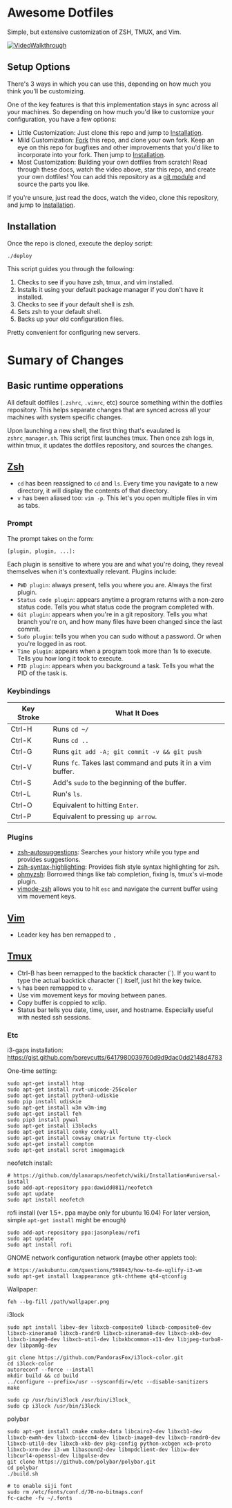 # Awesome Dotfiles

Simple, but extensive customization of ZSH, TMUX, and Vim. 

[![VideoWalkthrough](https://img.youtube.com/vi/UgDz_9i2nwc/0.jpg)](https://www.youtube.com/watch?v=UgDz_9i2nwc)

## Setup Options

There's 3 ways in which you can use this, depending on how much you think you'll be customizing.

One of the key features is that this implementation stays in sync across all your machines. So depending on how much you'd like to customize your configuration, you have a few options:

* Little Customization: Just clone this repo and jump to [Installation](#installation).
* Mild Customization: [Fork]() this repo, and clone your own fork. Keep an eye on this repo for bugfixes and other improvements that you'd like to incorporate into your fork. Then jump to [Installation](#installation).
* Most Customization: Building your own dotfiles from scratch! Read through these docs, watch the video above, star this repo, and create your own dotfiles! You can add this repository as a [git module](https://git-scm.com/book/en/v2/Git-Tools-Submodules) and source the parts you like. 

If you're unsure, just read the docs, watch the video, clone this repository, and jump to [Installation](#installation).

## Installation

Once the repo is cloned, execute the deploy script:
```
./deploy
```

This script guides you through the following:

1. Checks to see if you have zsh, tmux, and vim installed. 
2. Installs it using your default package manager if you don't have it installed.
3. Checks to see if your default shell is zsh.
4. Sets zsh to your default shell.
5. Backs up your old configuration files.

Pretty convenient for configuring new servers.

# Sumary of Changes

## Basic runtime opperations 

All default dotfiles (`.zshrc`, `.vimrc`, etc) source something within the dotfiles repository. This helps separate changes that are synced across all your machines with system specific changes.

Upon launching a new shell, the first thing that's evaulated is `zshrc_manager.sh`. This script first launches tmux. Then once zsh logs in, within tmux, it updates the dotfiles repository, and sources the changes.

## [Zsh](https://en.wikipedia.org/wiki/Z_shell)

* `cd` has been reassigned to `cd` and `ls`. Every time you navigate to a new directory, it will display the contents of that directory.
* `v` has been aliased too: `vim -p`. This let's you open multiple files in vim as tabs. 

### Prompt

The prompt takes on the form:

```
[plugin, plugin, ...]: 
```

Each plugin is sensitive to where you are and what you're doing, they reveal themselves when it's contextually relevant. Plugins include:

* `PWD plugin`: always present, tells you where you are. Always the first plugin.
* `Status code plugin`: appears anytime a program returns with a non-zero status code. Tells you what status code the program completed with. 
* `Git plugin`: appears when you're in a git repository. Tells you what branch you're on, and how many files have been changed since the last commit.
* `Sudo plugin`: tells you when you can sudo without a password. Or when you're logged in as root.
* `Time plugin`: appears when a program took more than 1s to execute. Tells you how long it took to execute.
* `PID plugin`: appears when you background a task. Tells you what the PID of the task is.

### Keybindings
| Key Stroke | What It Does |
|------------|--------------|
| Ctrl-H     | Runs ``cd ~/`` |
| Ctrl-K     | Runs ``cd ..`` |
| Ctrl-G     | Runs ``git add -A; git commit -v && git push`` |
| Ctrl-V     | Runs ``fc``. Takes last command and puts it in a vim buffer. |
| Ctrl-S     | Add's ``sudo`` to the beginning of the buffer. |
| Ctrl-L     | Run's ``ls``. |
| Ctrl-O     | Equivalent to hitting ``Enter``. |
| Ctrl-P     | Equivalent to pressing ``up arrow``. |

### Plugins

* [zsh-autosuggestions](https://github.com/zsh-users/zsh-autosuggestions): Searches your history while you type and provides suggestions.
* [zsh-syntax-highlighting](https://github.com/zsh-users/zsh-syntax-highlighting/tree/ad522a091429ba180c930f84b2a023b40de4dbcc): Provides fish style syntax highlighting for zsh.
* [ohmyzsh](https://github.com/robbyrussell/oh-my-zsh/tree/291e96dcd034750fbe7473482508c08833b168e3): Borrowed things like tab completion, fixing ls, tmux's vi-mode plugin.
* [vimode-zsh](https://github.com/robbyrussell/oh-my-zsh/tree/master/plugins/vi-mode) allows you to hit `esc` and navigate the current buffer using vim movement keys.

## [Vim](https://en.wikipedia.org/wiki/Vim_(text_editor))

* Leader key has ben remapped to `,`

## [Tmux](https://en.wikipedia.org/wiki/Tmux)

* Ctrl-B has been remapped to the backtick character (&#96;). If you want to type the actual backtick character (&#96;) itself, just hit the key twice.
* `%` has been remapped to `v`.
* Use vim movement keys for moving between panes. 
* Copy buffer is coppied to xclip.
* Status bar tells you date, time, user, and hostname. Especially useful with nested ssh sessions. 


### Etc
i3-gaps installation: https://gist.github.com/boreycutts/6417980039760d9d9dac0dd2148d4783

One-time setting:
```
sudo apt-get install htop
sudo apt-get install rxvt-unicode-256color
sudo apt-get install python3-udiskie
sudo pip install udiskie
sudo apt-get install w3m w3m-img
sudo apt-get install feh
sudo pip3 install pywal
sudo apt-get install i3blocks
sudo apt-get install conky conky-all
sudo apt-get install cowsay cmatrix fortune tty-clock
sudo apt-get install compton 
sudo apt-get install scrot imagemagick
```

neofetch install:
```
# https://github.com/dylanaraps/neofetch/wiki/Installation#universal-install
sudo add-apt-repository ppa:dawidd0811/neofetch
sudo apt update
sudo apt install neofetch
```

rofi install (ver 1.5+. ppa maybe only for ubuntu 16.04)
For later version, simple `apt-get install` might be enough)
```
sudo add-apt-repository ppa:jasonpleau/rofi
sudo apt update
sudo apt install rofi
```

GNOME network configuration network (maybe other applets too):
```
# https://askubuntu.com/questions/598943/how-to-de-uglify-i3-wm
sudo apt-get install lxappearance gtk-chtheme qt4-qtconfig
```

Wallpaper:
```
feh --bg-fill /path/wallpaper.png
```

i3lock
```
sudo apt install libev-dev libxcb-composite0 libxcb-composite0-dev libxcb-xinerama0 libxcb-randr0 libxcb-xinerama0-dev libxcb-xkb-dev libxcb-image0-dev libxcb-util-dev libxkbcommon-x11-dev libjpeg-turbo8-dev libpam0g-dev

git clone https://github.com/PandorasFox/i3lock-color.git
cd i3lock-color
autoreconf --force --install
mkdir build && cd build
../configure --prefix=/usr --sysconfdir=/etc --disable-sanitizers
make

sudo cp /usr/bin/i3lock /usr/bin/i3lock_                                     
sudo cp i3lock /usr/bin/i3lock

```

polybar
```
sudo apt-get install cmake cmake-data libcairo2-dev libxcb1-dev libxcb-ewmh-dev libxcb-icccm4-dev libxcb-image0-dev libxcb-randr0-dev libxcb-util0-dev libxcb-xkb-dev pkg-config python-xcbgen xcb-proto libxcb-xrm-dev i3-wm libasound2-dev libmpdclient-dev libiw-dev libcurl4-openssl-dev libpulse-dev
git clone https://github.com/polybar/polybar.git
cd polybar
./build.sh

# to enable siji font
sudo rm /etc/fonts/conf.d/70-no-bitmaps.conf
fc-cache -fv ~/.fonts
```